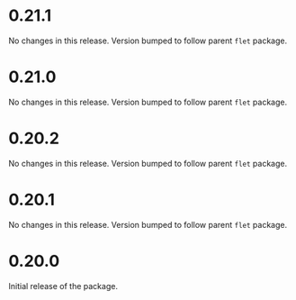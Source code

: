 # 0.21.1

No changes in this release. Version bumped to follow parent `flet` package.

# 0.21.0

No changes in this release. Version bumped to follow parent `flet` package.

# 0.20.2

No changes in this release. Version bumped to follow parent `flet` package.

# 0.20.1

No changes in this release. Version bumped to follow parent `flet` package.

# 0.20.0

Initial release of the package.